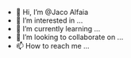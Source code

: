 - 👋 Hi, I’m @Jaco Alfaia
- 👀 I’m interested in ...
- 🌱 I’m currently learning ...
- 💞️ I’m looking to collaborate on ...
- 📫 How to reach me ...

<!---
jacoalfaia/jacoalfaia is a ✨ special ✨ repository because its `README.md` (this file) appears on your GitHub profile.
You can click the Preview link to take a look at your changes.
--->
